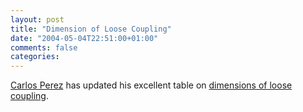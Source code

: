 ```yaml
---
layout: post
title: "Dimension of Loose Coupling"
date: "2004-05-04T22:51:00+01:00"
comments: false
categories: 
---
```


<p><a href="http://www.manageability.org">Carlos Perez</a> has updated his excellent table on <a href="http://www.manageability.org/blog/stuff/loosely-coupled-dimensions">dimensions of loose coupling</a>.</p>


